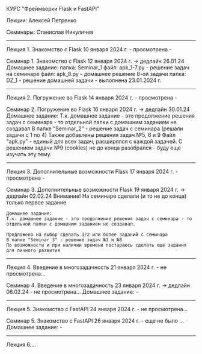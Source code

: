КУРС "Фреймворки Flask и FastAPI"

Лекции: Алексей Петренко

Семинары: Станислав Никуличев

----------------------
Лекция 1. Знакомство с Flask
10 января 2024 г.
    - просмотрена -

Семинар 1. Знакомство с Flask
12 января 2024 г. -> дедлайн 26.01.24
    Домашнее задание:
    папка: Seminar_1
        файл: apk_1-7.py - решение задач на семинаре
        файл: apk_8.py - домашнее решение 8-ой задачи
    папка: DZ_1
        - решение домашней задачи
        - выполнена 23.01.2024 г.

----------------------
Лекция 2. Погружение во Flask
14 января 2024 г.
    - просмотрена -

Семинар 2. Погружение во Flask
16 января 2024 г. -> дедлайн 30.01.24
    Домашнее задание:
    Т.к. домашнее задание - это продолжение решения задач с семинара - то отдельной папки с домашним заданием не создавал
    В папке "Seminar_2" - решение задач с семинара (решали задачи с 1 по 4)
    Также добавлены решения задач №5, 6 и 9
    Файл "apk.py" - единый для всех задач, расширялся с каждой задачей.
    С решением задачи №9 (cookies) не до конца разобрался - буду еще изучать эту тему.


----------------------
Лекция 3. Дополнительные возможности Flask
17 января 2024 г.
    - просмотрена -

Семинар 3. Дополнительные возможности Flask
19 января 2024 г. -> дедлайн 02.02.24
    Внимание! На семинаре сделали (и то не до конца) только первое задание

    Домашнее задание:
    Т.к. домашнее задание - это продолжение решения задач с семинара - то отдельной папки с домашним заданием не создавал.

    Предложено на выбор сделать 1/2 или более заданий с семинара
    В папке "Seminar_3" - решение задач №1 и №8
    По возможности и при наличии времени постараюсь сделать еще задания для личного развития

----------------------
Лекция 4. Введение в многозадачность
21 января 2024 г.
    - не просмотрена...

Семинар 4. Введение в многозадачность
23 января 2024 г. -> дедлайн 06.02.24
    - не просмотрена...
    Домашнее задание: -

----------------------
Лекция 5. Знакомство с FastAPI
24 января 2024 г.
    - не просмотрена...

Семинар 5. Знакомство с FastAPI
26 января 2024 г.
    - еще не было ...
    Домашнее задание: -

----------------------
Лекция 6....